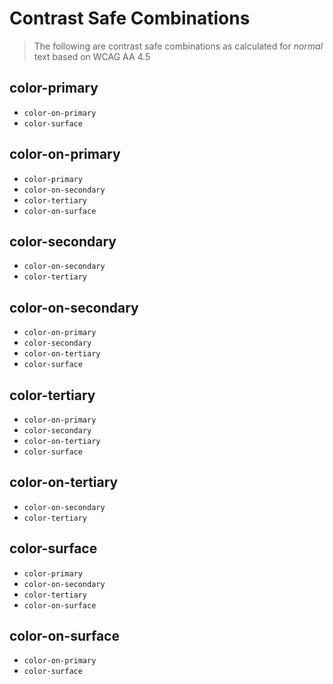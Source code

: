 # Contrast Safe Combinations

> The following are contrast safe combinations as calculated for _normal_ text based on WCAG AA 4.5

## color-primary
  - `color-on-primary`
  - `color-surface`

## color-on-primary
  - `color-primary`
  - `color-on-secondary`
  - `color-tertiary`
  - `color-on-surface`

## color-secondary
  - `color-on-secondary`
  - `color-tertiary`

## color-on-secondary
  - `color-on-primary`
  - `color-secondary`
  - `color-on-tertiary`
  - `color-surface`

## color-tertiary
  - `color-on-primary`
  - `color-secondary`
  - `color-on-tertiary`
  - `color-surface`

## color-on-tertiary
  - `color-on-secondary`
  - `color-tertiary`

## color-surface
  - `color-primary`
  - `color-on-secondary`
  - `color-tertiary`
  - `color-on-surface`

## color-on-surface
  - `color-on-primary`
  - `color-surface`
